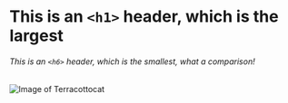 # This is an `<h1>` header, which is the largest
###### This is an `<h6>` header, which is the smallest, what a comparison!



![Image of Terracottocat](https://octodex.github.com/images/Terracottocat_Single.png)

